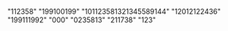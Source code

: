 "112358"
"199100199"
"101123581321345589144"
"12012122436"
"199111992"
"000"
"0235813"
"211738"
"123"
